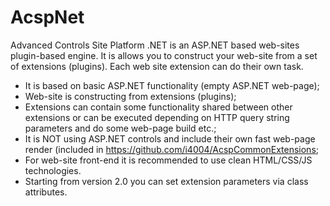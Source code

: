 AcspNet
=======

Advanced Controls Site Platform .NET is an ASP.NET based web-sites plugin-based engine.
It is allows you to construct your web-site from a set of extensions (plugins). Each web site extension can do their own task.

* It is based on basic ASP.NET functionality (empty ASP.NET web-page);
* Web-site is constructing from extensions (plugins);
* Extensions can contain some functionality shared between other extensions or can be executed depending on HTTP query string parameters and do some web-page build etc.;
* It is NOT using ASP.NET controls and include their own fast web-page render (included in https://github.com/i4004/AcspCommonExtensions;
* For web-site front-end it is recommended to use clean HTML/CSS/JS technologies.
* Starting from version 2.0 you can set extension parameters via class attributes.
